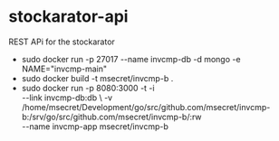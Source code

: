 stockarator-api
===============

REST APi for the stockarator

- sudo docker run  -p 27017 --name invcmp-db -d mongo -e\
NAME="invcmp-main"
- sudo docker build -t msecret/invcmp-b .
- sudo docker run -p 8080:3000 -t -i \
--link invcmp-db:db \ 
-v /home/msecret/Development/go/src/github.com/msecret/invcmp-b:/srv/go/src/github.com/msecret/invcmp-b/:rw \
--name invcmp-app msecret/invcmp-b
